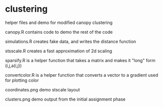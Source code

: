 clustering
==========

helper files and demo for modified canopy clustering

canopy.R contains code to demo the rest of the code

simulations.R creates fake data, and writes the distance function

stsscale.R creates a fast approximation of 2d scaling

sparsify.R is a helper function that takes a matrix and makes it "long"
form (i,j,a(i,j)) 

convertcolor.R is a helper function that converts a vector to a gradient
used for plotting color

coordinates.png demo stscale layout

clusters.png demo output from the initial assignment phase
